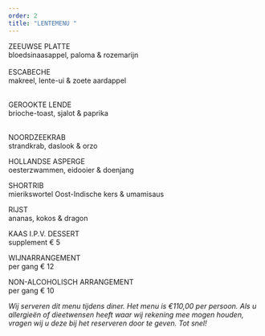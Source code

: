 ```yaml
---
order: 2
title: "LENTEMENU "
---
```

ZEEUWSE PLATTE\
bloedsinaasappel, paloma & rozemarijn\
\
E﻿SCABECHE\
makreel, lente-ui & zoete aardappel

\
GEROOKTE LENDE\
brioche-toast, sjalot & paprika

\
NOORDZEEKRAB\
strandkrab, daslook & orzo

HOLLANDSE ASPERGE\
oesterzwammen, eidooier & doenjang

SHORTRIB \
mierikswortel Oost-Indische kers & umamisaus

RIJST\
ananas, kokos & dragon

KAAS I.P.V. DESSERT\
supplement € 5

WIJNARRANGEMENT \
per gang € 12

NON-ALCOHOLISCH ARRANGEMENT\
per gang € 10

*Wij serveren dit menu tijdens diner. Het menu is €110,00 per persoon. Als u allergieën of dieetwensen heeft waar wij rekening mee mogen houden, vragen wij u deze bij het reserveren door te geven. Tot snel!*